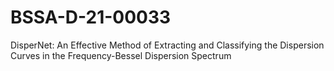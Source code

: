 # BSSA-D-21-00033
DisperNet: An Effective Method of Extracting and Classifying the Dispersion Curves in the Frequency-Bessel Dispersion Spectrum
